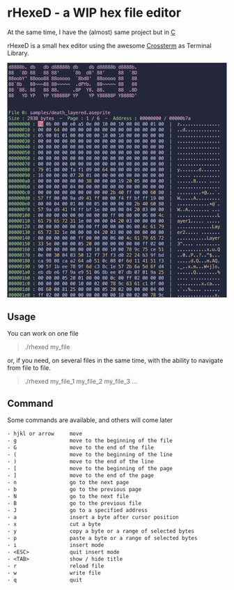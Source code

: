 # rHexeD - a WIP hex file editor
At the same time, I have the (almost) same project but in [C](https://github.com/LittleB0xes/hexed)

rHexeD is a small hex editor using the awesome [Crossterm](https://github.com/crossterm-rs/crossterm) as Terminal Library.



![rhexed](https://github.com/LittleB0xes/rhexed/blob/main/screenshots/screenshot_1.png)

## Usage
You can work on one file
> ./rhexed my_file

or, if you need, on several files in the same time, with the ability to navigate from file to file.
> ./rhexed my_file_1 my_file_2 my_file_3 ...


## Command
Some commands are available, and others will come later

```
- hjkl or arrow     move 
- g                 move to the beginning of the file
- G                 move to the end of the file
- (                 move to the beginning of the line
- )                 move to the end of the line
- [                 move to the beginning of the page
- ]                 move to the end of the page
- n                 go to the next page
- b                 go to the previous page
- N                 go to the next file
- B                 go to the previous file
- J                 go to a specified address
- a                 insert a byte after cursor position
- x                 cut a byte
- y                 copy a byte or a range of selected bytes
- p                 paste a byte or a range of selected bytes
- i                 insert mode
- <ESC>             quit insert mode
- <TAB>             show / hide title
- r                 reload file
- w                 write file
- q                 quit
```

